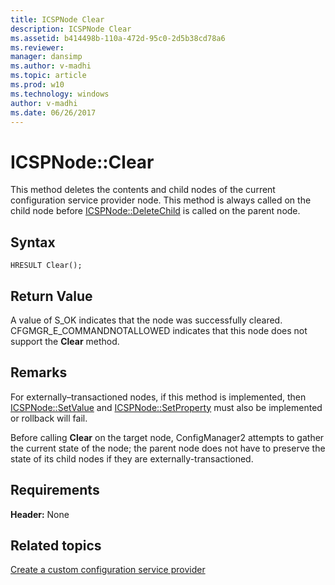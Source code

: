 ```yaml
---
title: ICSPNode Clear
description: ICSPNode Clear
ms.assetid: b414498b-110a-472d-95c0-2d5b38cd78a6
ms.reviewer: 
manager: dansimp
ms.author: v-madhi
ms.topic: article
ms.prod: w10
ms.technology: windows
author: v-madhi
ms.date: 06/26/2017
---
```



# ICSPNode::Clear

This method deletes the contents and child nodes of the current configuration service provider node. This method is always called on the child node before [ICSPNode::DeleteChild](icspnodedeletechild.md) is called on the parent node.


## Syntax

``` syntax
HRESULT Clear();
```


## Return Value

A value of S\_OK indicates that the node was successfully cleared. CFGMGR\_E\_COMMANDNOTALLOWED indicates that this node does not support the **Clear** method.


## Remarks

For externally–transactioned nodes, if this method is implemented, then [ICSPNode::SetValue](icspnodesetvalue.md) and [ICSPNode::SetProperty](icspnodesetproperty.md) must also be implemented or rollback will fail.

Before calling **Clear** on the target node, ConfigManager2 attempts to gather the current state of the node; the parent node does not have to preserve the state of its child nodes if they are externally-transactioned.

## Requirements

**Header:** None


## Related topics

[Create a custom configuration service provider](create-a-custom-configuration-service-provider.md)

 





